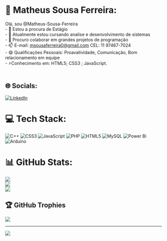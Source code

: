 # 💫 Matheus Sousa Ferreira:
  Olá, sou @Matheus-Sousa-Ferreira<br>- 👀 Estou a procura de Estágio<br>- 🌱 Atualmente estou cursando analise e desenvolvimento de sistemas<br>- 💞️ Procuro colaborar em grandes projetos de programação<br>- 📫 E-mail: msousaferreira0@gmail.com    CEL: 11 97467-7024<br>- 😄 Qualificações Pessoais: Proavatividade, Comunicação, Bom relacionamento em equipe<br>- ⚡Conhecimento em: HTML5; CSS3 ; JavaScript.<br><br>


## 🌐 Socials:
[![LinkedIn](https://img.shields.io/badge/LinkedIn-%230077B5.svg?logo=linkedin&logoColor=white)](https://www.linkedin.com/in/matheus-sousa-ferreira-504a6a215/) 

# 💻 Tech Stack:
![C++](https://img.shields.io/badge/c++-%2300599C.svg?style=for-the-badge&logo=c%2B%2B&logoColor=white) ![CSS3](https://img.shields.io/badge/css3-%231572B6.svg?style=for-the-badge&logo=css3&logoColor=white) ![JavaScript](https://img.shields.io/badge/javascript-%23323330.svg?style=for-the-badge&logo=javascript&logoColor=%23F7DF1E) ![PHP](https://img.shields.io/badge/php-%23777BB4.svg?style=for-the-badge&logo=php&logoColor=white) ![HTML5](https://img.shields.io/badge/html5-%23E34F26.svg?style=for-the-badge&logo=html5&logoColor=white) ![MySQL](https://img.shields.io/badge/mysql-%2300000f.svg?style=for-the-badge&logo=mysql&logoColor=white) ![Power Bi](https://img.shields.io/badge/power_bi-F2C811?style=for-the-badge&logo=powerbi&logoColor=black) ![Arduino](https://img.shields.io/badge/-Arduino-00979D?style=for-the-badge&logo=Arduino&logoColor=white)
# 📊 GitHub Stats:
![](https://github-readme-stats.vercel.app/api?username=Matheus-Sousa-Ferreira&theme=bear&hide_border=true&include_all_commits=false&count_private=false)<br/>
![](https://github-readme-streak-stats.herokuapp.com/?user=Matheus-Sousa-Ferreira&theme=bear&hide_border=true)<br/>
![](https://github-readme-stats.vercel.app/api/top-langs/?username=Matheus-Sousa-Ferreira&theme=bear&hide_border=true&include_all_commits=false&count_private=false&layout=compact)

## 🏆 GitHub Trophies
![](https://github-profile-trophy.vercel.app/?username=Matheus-Sousa-Ferreira&theme=radical&no-frame=false&no-bg=true&margin-w=4)

---
[![](https://visitcount.itsvg.in/api?id=Matheus-Sousa-Ferreira&icon=0&color=0)](https://visitcount.itsvg.in)

<!-- Proudly created with GPRM ( https://gprm.itsvg.in ) -->
